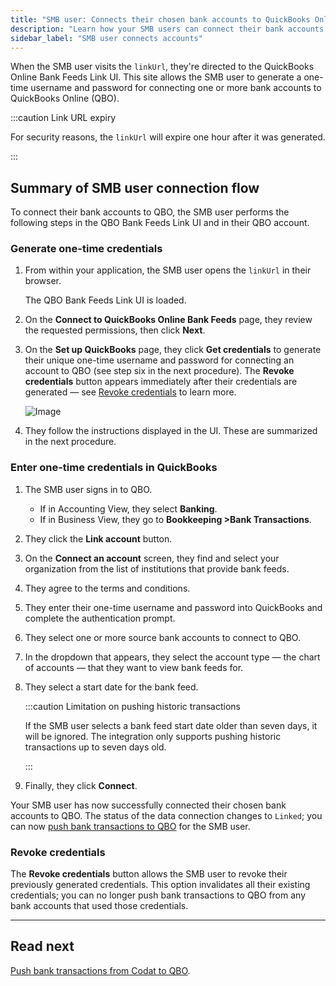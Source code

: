 ```yaml
---
title: "SMB user: Connects their chosen bank accounts to QuickBooks Online"
description: "Learn how your SMB users can connect their bank accounts to QuickBooks Online."
sidebar_label: "SMB user connects accounts"
---
```


When the SMB user visits the `linkUrl`, they're directed to the QuickBooks Online Bank Feeds Link UI. This site allows the SMB user to generate a one-time username and password for connecting one or more bank accounts to QuickBooks Online (QBO).

:::caution Link URL expiry

For security reasons, the `linkUrl` will expire one hour after it was generated. 

:::

## Summary of SMB user connection flow

To connect their bank accounts to QBO, the SMB user performs the following steps in the QBO Bank Feeds Link UI and in their QBO account.

### Generate one-time credentials

1. From within your application, the SMB user opens the `linkUrl` in their browser.

   The QBO Bank Feeds Link UI is loaded.

2. On the **Connect to QuickBooks Online Bank Feeds** page, they review the requested permissions, then click **Next**.

3. On the **Set up QuickBooks** page, they click **Get credentials** to generate their unique one-time username and password for connecting an account to QBO (see step six in the next procedure). The **Revoke credentials** button appears immediately after their credentials are generated &mdash; see [Revoke credentials](#revoke-credentials) to learn more.

   ![Image](/img/bank-feeds-api/qbo-bank-feeds/400590b-qbo-bank-feeds_smb-customer-steps-revised.png "The Set up QuickBooks page that allows your SMB user to get their credentials.")

4. They follow the instructions displayed in the UI. These are summarized in the next procedure.

### Enter one-time credentials in QuickBooks

1. The SMB user signs in to QBO.

   - If in Accounting View, they select **Banking**.
   - If in Business View, they go to **Bookkeeping >Bank Transactions**.

2. They click the **Link account** button.

3. On the **Connect an account** screen, they find and select your organization from the list of institutions that provide bank feeds.

4. They agree to the terms and conditions.

5. They enter their one-time username and password into QuickBooks and complete the authentication prompt.

6. They select one or more source bank accounts to connect to QBO.

7. In the dropdown that appears, they select the account type — the chart of accounts — that they want to view bank feeds for.

8. They select a start date for the bank feed.

   :::caution Limitation on pushing historic transactions
   
   If the SMB user selects a bank feed start date older than seven days, it will be ignored. The integration only supports pushing historic transactions up to seven days old.

   :::

9. Finally, they click **Connect**.

Your SMB user has now successfully connected their chosen bank accounts to QBO. The status of the data connection changes to `Linked`; you can now [push bank transactions to QBO](/bank-feeds-api/qbo-bank-feeds/qbo-bank-feeds-push-bank-transactions) for the SMB user.

### Revoke credentials

The **Revoke credentials** button allows the SMB user to revoke their previously generated credentials. This option invalidates all their existing credentials; you can no longer push bank transactions to QBO from any bank accounts that used those credentials.

---

## Read next

[Push bank transactions from Codat to QBO](/bank-feeds-api/qbo-bank-feeds/qbo-bank-feeds-push-bank-transactions).